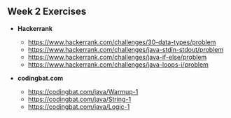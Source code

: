 ## Week 2 Exercises

- **Hackerrank**
    * https://www.hackerrank.com/challenges/30-data-types/problem
    * https://www.hackerrank.com/challenges/java-stdin-stdout/problem
    * https://www.hackerrank.com/challenges/java-if-else/problem
    * https://www.hackerrank.com/challenges/java-loops-i/problem


- **codingbat.com**
    * https://codingbat.com/java/Warmup-1
    * https://codingbat.com/java/String-1
    * https://codingbat.com/java/Logic-1

